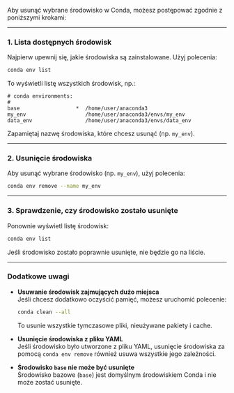 Aby usunąć wybrane środowisko w Conda, możesz postępować zgodnie z poniższymi krokami:

---

### 1. **Lista dostępnych środowisk**
Najpierw upewnij się, jakie środowiska są zainstalowane. Użyj polecenia:

```bash
conda env list
```

To wyświetli listę wszystkich środowisk, np.:

```
# conda environments:
#
base                  *  /home/user/anaconda3
my_env                   /home/user/anaconda3/envs/my_env
data_env                 /home/user/anaconda3/envs/data_env
```

Zapamiętaj nazwę środowiska, które chcesz usunąć (np. `my_env`).

---

### 2. **Usunięcie środowiska**
Aby usunąć wybrane środowisko (np. `my_env`), użyj polecenia:

```bash
conda env remove --name my_env
```

---

### 3. **Sprawdzenie, czy środowisko zostało usunięte**
Ponownie wyświetl listę środowisk:

```bash
conda env list
```

Jeśli środowisko zostało poprawnie usunięte, nie będzie go na liście.

---

### Dodatkowe uwagi
- **Usuwanie środowisk zajmujących dużo miejsca**  
  Jeśli chcesz dodatkowo oczyścić pamięć, możesz uruchomić polecenie:

  ```bash
  conda clean --all
  ```

  To usunie wszystkie tymczasowe pliki, nieużywane pakiety i cache.

- **Usunięcie środowiska z pliku YAML**  
  Jeśli środowisko było utworzone z pliku YAML, usunięcie środowiska za pomocą `conda env remove` również usuwa wszystkie jego zależności.

- **Środowisko `base` nie może być usunięte**  
  Środowisko bazowe (`base`) jest domyślnym środowiskiem Conda i nie może zostać usunięte.
